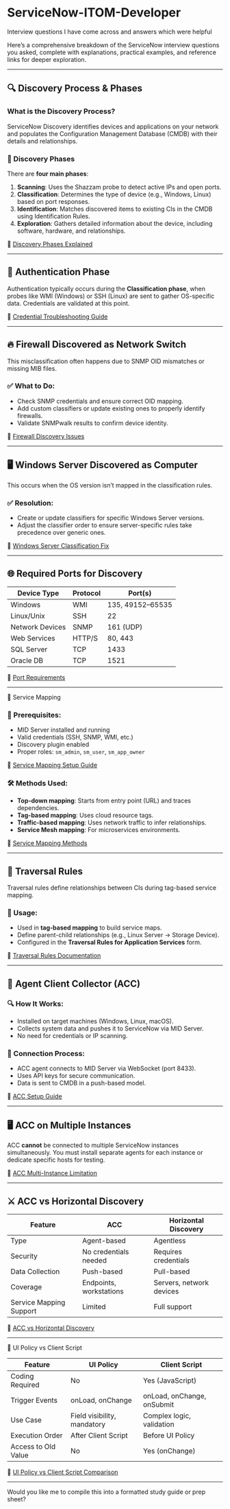 # ServiceNow-ITOM-Developer
Interview questions I have come across and answers which were helpful


Here’s a comprehensive breakdown of the ServiceNow interview questions you asked, complete with explanations, practical examples, and reference links for deeper exploration.

---

## 🔍 Discovery Process & Phases

### What is the Discovery Process?
ServiceNow Discovery identifies devices and applications on your network and populates the Configuration Management Database (CMDB) with their details and relationships.

### 🔄 Discovery Phases
There are **four main phases**:
1. **Scanning**: Uses the Shazzam probe to detect active IPs and open ports.
2. **Classification**: Determines the type of device (e.g., Windows, Linux) based on port responses.
3. **Identification**: Matches discovered items to existing CIs in the CMDB using Identification Rules.
4. **Exploration**: Gathers detailed information about the device, including software, hardware, and relationships.

🔗 [Discovery Phases Explained](https://www.servicenow.com/community/itom-articles/understand-phases-of-discovery/ta-p/3116984)

---

## 🔐 Authentication Phase

Authentication typically occurs during the **Classification phase**, when probes like WMI (Windows) or SSH (Linux) are sent to gather OS-specific data. Credentials are validated at this point.

🔗 [Credential Troubleshooting Guide](https://support.servicenow.com/kb?id=kb_article_view&sysparm_article=KB0657528)

---

## 🔥 Firewall Discovered as Network Switch

This misclassification often happens due to SNMP OID mismatches or missing MIB files.

### ✅ What to Do:
- Check SNMP credentials and ensure correct OID mapping.
- Add custom classifiers or update existing ones to properly identify firewalls.
- Validate SNMPwalk results to confirm device identity.

🔗 [Firewall Discovery Issues](https://www.servicenow.com/community/itom-forum/firewall-switch-discovery-issues/td-p/1017535)

---

## 🖥️ Windows Server Discovered as Computer

This occurs when the OS version isn’t mapped in the classification rules.

### ✅ Resolution:
- Create or update classifiers for specific Windows Server versions.
- Adjust the classifier order to ensure server-specific rules take precedence over generic ones.

🔗 [Windows Server Classification Fix](https://support.servicenow.com/kb?id=kb_article_view&sysparm_article=KB1119932)

---

## 🌐 Required Ports for Discovery

| Device Type     | Protocol | Port(s)        |
|-----------------|----------|----------------|
| Windows         | WMI      | 135, 49152–65535 |
| Linux/Unix      | SSH      | 22             |
| Network Devices | SNMP     | 161 (UDP)      |
| Web Services    | HTTP/S   | 80, 443        |
| SQL Server      | TCP      | 1433           |
| Oracle DB       | TCP      | 1521           |

🔗 [Port Requirements](https://www.servicenow.com/community/developer-forum/what-are-the-tcp-port-used-while-doing-a-discovery/m-p/3066630)

---

 🧭 Service Mapping

### 🔧 Prerequisites:
- MID Server installed and running
- Valid credentials (SSH, SNMP, WMI, etc.)
- Discovery plugin enabled
- Proper roles: `sm_admin`, `sm_user`, `sm_app_owner`

🔗 [Service Mapping Setup Guide](https://www.servicenow.com/community/itom-articles/step-by-step-quick-guide-on-service-mapping-for-dummies/ta-p/2957101)

### 🛠️ Methods Used:
- **Top-down mapping**: Starts from entry point (URL) and traces dependencies.
- **Tag-based mapping**: Uses cloud resource tags.
- **Traffic-based mapping**: Uses network traffic to infer relationships.
- **Service Mesh mapping**: For microservices environments.

🔗 [Service Mapping Methods](https://www.servicenow.com/products/it-operations-management/what-is-service-mapping.html)

---

## 🔄 Traversal Rules

Traversal rules define relationships between CIs during tag-based service mapping.

### 📌 Usage:
- Used in **tag-based mapping** to build service maps.
- Define parent-child relationships (e.g., Linux Server → Storage Device).
- Configured in the **Traversal Rules for Application Services** form.

🔗 [Traversal Rules Documentation](https://www.servicenow.com/docs/bundle/washingtondc-it-operations-management/page/product/service-mapping/reference/traversal_rules_form_completion.html)

---

## 🧠 Agent Client Collector (ACC)

### 🔍 How It Works:
- Installed on target machines (Windows, Linux, macOS).
- Collects system data and pushes it to ServiceNow via MID Server.
- No need for credentials or IP scanning.

### 🔗 Connection Process:
- ACC agent connects to MID Server via WebSocket (port 8433).
- Uses API keys for secure communication.
- Data is sent to CMDB in a push-based model.

🔗 [ACC Setup Guide](https://www.servicenow.com/community/itom-articles/discovery-with-agent-client-collector-step-by-step-configuration/ta-p/2324008)

---

## 🖥️ ACC on Multiple Instances

ACC **cannot** be connected to multiple ServiceNow instances simultaneously. You must install separate agents for each instance or dedicate specific hosts for testing.

🔗 [ACC Multi-Instance Limitation](https://support.servicenow.com/kb?id=kb_article_view&sysparm_article=KB1162869)

---

## ⚔️ ACC vs Horizontal Discovery

| Feature                  | ACC                            | Horizontal Discovery           |
|--------------------------|--------------------------------|--------------------------------|
| Type                     | Agent-based                    | Agentless                     |
| Security                 | No credentials needed          | Requires credentials          |
| Data Collection          | Push-based                     | Pull-based                    |
| Coverage                 | Endpoints, workstations        | Servers, network devices      |
| Service Mapping Support  | Limited                        | Full support                  |

🔗 [ACC vs Horizontal Discovery](https://www.servicenow.com/community/itom-forum/agent-client-collector-vs-horizontal-discovery/m-p/2878272)

---

🧩 UI Policy vs Client Script

| Feature               | UI Policy                        | Client Script                   |
|----------------------|----------------------------------|----------------------------------|
| Coding Required      | No                               | Yes (JavaScript)                |
| Trigger Events       | onLoad, onChange                 | onLoad, onChange, onSubmit      |
| Use Case             | Field visibility, mandatory      | Complex logic, validation       |
| Execution Order      | After Client Script              | Before UI Policy                |
| Access to Old Value  | No                               | Yes (onChange)                  |

🔗 [UI Policy vs Client Script Comparison](https://www.servicenow.com/community/developer-forum/client-script-vs-ui-policy-explained/m-p/3040372)

---

Would you like me to compile this into a formatted study guide or prep sheet?
